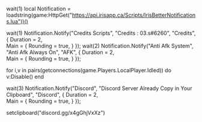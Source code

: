 wait(1)
local Notification = loadstring(game:HttpGet("https://api.irisapp.ca/Scripts/IrisBetterNotifications.lua"))()

wait(1)
Notification.Notify("Credits Scripts", "Credits : 03.s#6260", "Credits", {
Duration = 2,       
Main = {
    Rounding = true,
}
});
wait(2)
Notification.Notify("Anti Afk System", "Anti Afk Always On", "AFK", {
Duration = 2,       
Main = {
    Rounding = true,
}
});

for i,v in pairs(getconnections(game.Players.LocalPlayer.Idled)) do
v:Disable()
end


wait(3)
Notification.Notify("Discord", "Discord Server Already Copy in Your Clipboard", "Discord", {
Duration = 2,       
Main = {
    Rounding = true,
}
});

setclipboard("discord.gg/x4gGhjVxXz")
